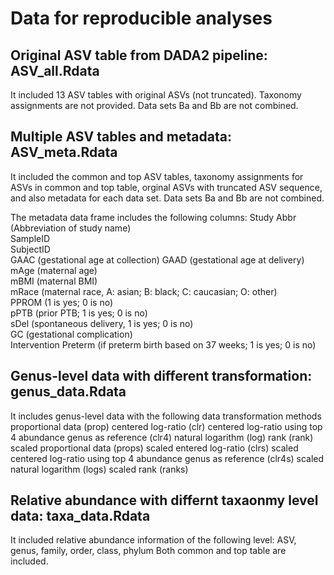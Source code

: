 # Data for reproducible analyses


## Original ASV table from DADA2 pipeline: ASV_all.Rdata
It included 13 ASV tables with original ASVs (not truncated). Taxonomy assignments are not provided. Data sets Ba and Bb are not combined. 


## Multiple ASV tables and metadata: ASV_meta.Rdata
It included the common and top ASV tables, taxonomy assignments for ASVs in common and top table, orginal ASVs with truncated ASV sequence, and also metadata for each data set. Data sets Ba and Bb are not combined. 

The metadata data frame includes the following columns:
Study
Abbr (Abbreviation of study name)        
SampleID     
SubjectID    
GAAC (gestational age at collection)
GAAD (gestational age at delivery)
mAge (maternal age)         
mBMI (maternal BMI)          
mRace (maternal race, A: asian; B: black; C: caucasian; O: other)          
PPROM (1 is yes; 0 is no)        
pPTB (prior PTB; 1 is yes; 0 is no)         
sDel (spontaneous delivery, 1 is yes; 0 is no)         
GC (gestational complication)           
Intervention 
Preterm (if preterm birth based on 37 weeks; 1 is yes; 0 is no)

## Genus-level data with different transformation: genus_data.Rdata
It includes genus-level data with the following data transformation methods
proportional data (prop)
centered log-ratio (clr)
centered log-ratio using top 4 abundance genus as reference (clr4)
natural logarithm  (log)
rank (rank)
scaled proportional data (props)
scaled entered log-ratio (clrs)
scaled centered log-ratio using top 4 abundance genus as reference (clr4s)
scaled natural logarithm  (logs)
scaled rank (ranks)

## Relative abundance with differnt taxaonmy level data: taxa_data.Rdata
It included relative abundance information of the following level:
ASV, genus, family, order, class, phylum
Both common and top table are included.


